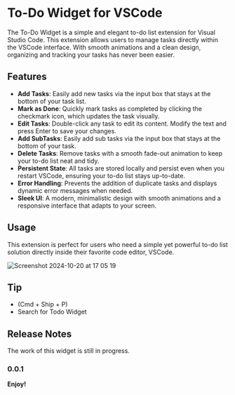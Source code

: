 # To-Do Widget for VSCode

The To-Do Widget is a simple and elegant to-do list extension for Visual Studio Code. This extension allows users to manage tasks directly within the VSCode interface. With smooth animations and a clean design, organizing and tracking your tasks has never been easier.

## Features

- **Add Tasks**: Easily add new tasks via the input box that stays at the bottom of your task list.
- **Mark as Done**: Quickly mark tasks as completed by clicking the checkmark icon, which updates the task visually.
- **Edit Tasks**: Double-click any task to edit its content. Modify the text and press Enter to save your changes.
- **Add SubTasks**: Easily add sub tasks via the input box that stays at the bottom of your task.
- **Delete Tasks**: Remove tasks with a smooth fade-out animation to keep your to-do list neat and tidy.
- **Persistent State**: All tasks are stored locally and persist even when you restart VSCode, ensuring your to-do list stays up-to-date.
- **Error Handling**: Prevents the addition of duplicate tasks and displays dynamic error messages when needed.
- **Sleek UI**: A modern, minimalistic design with smooth animations and a responsive interface that adapts to your screen.

## Usage
This extension is perfect for users who need a simple yet powerful to-do list solution directly inside their favorite code editor, VSCode.

![Screenshot 2024-10-20 at 17 05 19](https://github.com/user-attachments/assets/8a43da2f-90cd-49f2-994f-b447e064f997)

## Tip

- (Cmd + Ship + P)
- Search for Todo Widget
  
## Release Notes

The work of this widget is still in progress.

### 0.0.1


**Enjoy!**
